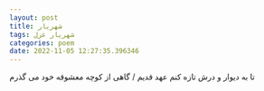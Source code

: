 ```yaml
---
layout: post
title: شهریار
tags: شهریار غزل
categories: poem
date: 2022-11-05 12:27:35.396346
---
```


تا به دیوار و درش تازه کنم عهد قدیم / گاهی از کوچه معشوقه خود می گذرم